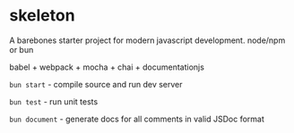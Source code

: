 # skeleton
A barebones starter project for modern javascript development. node/npm or bun

babel + webpack + mocha + chai + documentationjs

`bun start` - compile source and run dev server

`bun test` - run unit tests

`bun document` - generate docs for all comments in valid JSDoc format
